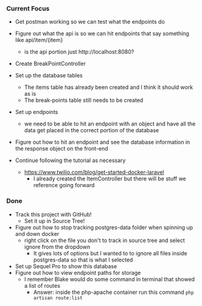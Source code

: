### Current Focus
* Get postman working so we can test what the endpoints do
* Figure out what the api is so we can hit endpoints that say something like api/item/{item}
    * is the api portion just http://localhost:8080?
* Create BreakPointController
* Set up the database tables
    * The items table has already been created and I think it should work as is
    * The break-points table still needs to be created
* Set up endpoints
    * we need to be able to hit an endpoint with an object and have all the data get placed in the correct portion of the database
* Figure out how to hit an endpoint and see the database information in the response object on the front-end

* Continue following the tutorial as necessary
    * https://www.twilio.com/blog/get-started-docker-laravel
        * I already created the ItemController but there will be stuff we reference going forward

### Done
* Track this project with GitHub!
    * Set it up in Source Tree!
* Figure out how to stop tracking postgres-data folder when spinning up and down docker
    * right click on the file you don't to track in source tree and select ignore from the dropdown
        * It gives lots of options but I wanted to to ignore all files inside postgres-data so that is what I selected
* Set up Sequel Pro to show this database
* Figure out how to view endpoint paths for storage
    * I remember Blake would do some command in terminal that showed a list of routes
        * Answer: inside the php-apache container run this command `php artisan route:list`